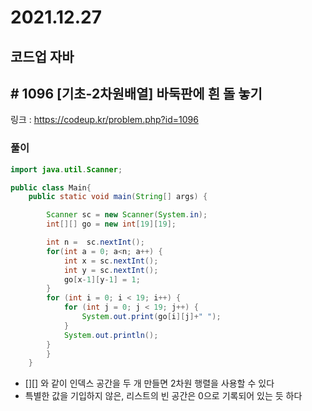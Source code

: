 # 2021.12.27

## 코드업 자바

## # 1096 [기초-2차원배열] 바둑판에 흰 돌 놓기

링크 : https://codeup.kr/problem.php?id=1096



### 풀이

```java
import java.util.Scanner;

public class Main{
	public static void main(String[] args) {

		Scanner sc = new Scanner(System.in);
		int[][] go = new int[19][19];

		int n =  sc.nextInt();
		for(int a = 0; a<n; a++) {
			int x = sc.nextInt();
			int y = sc.nextInt();
			go[x-1][y-1] = 1;
		}
		for (int i = 0; i < 19; i++) {
			for (int j = 0; j < 19; j++) {
				System.out.print(go[i][j]+" ");
			}
			System.out.println();
		}
		}
	}


```



* \[][] 와 같이 인덱스 공간을 두 개 만들면 2차원 행렬을 사용할 수 있다
* 특별한 값을 기입하지 않은, 리스트의 빈 공간은 0으로 기록되어 있는 듯 하다